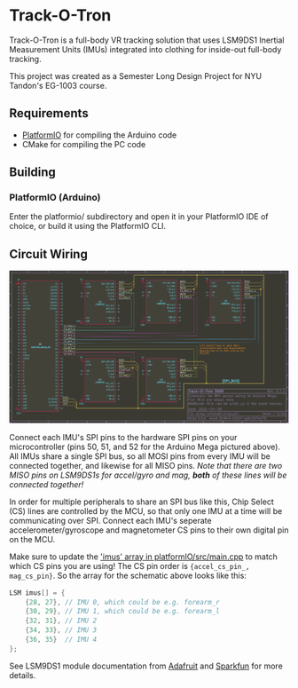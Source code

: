# Track-O-Tron
Track-O-Tron is a full-body VR tracking solution that uses LSM9DS1 Inertial Measurement Units (IMUs) integrated into clothing for inside-out full-body tracking.

This project was created as a Semester Long Design Project for NYU Tandon's EG-1003 course.

## Requirements
- [PlatformIO](https://platformio.org/platformio-ide) for compiling the Arduino code
- CMake for compiling the PC code

## Building
### PlatformIO (Arduino)
Enter the platformio/ subdirectory and open it in your PlatformIO IDE of choice, or build it using the PlatformIO CLI.

## Circuit Wiring
![Wiring Diagram](platformio/wiring-schematic/wiring-schematic.svg)

Connect each IMU's SPI pins to the hardware SPI pins on your microcontroller (pins 50, 51, and 52 for the Arduino Mega pictured above).
All IMUs share a single SPI bus, so all MOSI pins from every IMU will be connected together, and likewise for all MISO pins.
_Note that there are two MISO pins on LSM9DS1s for accel/gyro and mag, **both** of these lines will be connected together!_

In order for multiple peripherals to share an SPI bus like this, Chip Select (CS) lines are controlled by the MCU, so that only one IMU at a time will be communicating over SPI.
Connect each IMU's seperate accelerometer/gyroscope and magnetometer CS pins to their own digital pin on the MCU.

Make sure to update the ['imus' array in platformIO/src/main.cpp](platformio/src/main.cpp#L19) to match which CS pins you are using! 
The CS pin order is `{accel_cs_pin_, mag_cs_pin}`. 
So the array for the schematic above looks like this:

```c++
LSM imus[] = {
    {28, 27}, // IMU 0, which could be e.g. forearm_r
    {30, 29}, // IMU 1, which could be e.g. forearm_l
    {32, 31}, // IMU 2
    {34, 33}, // IMU 3
    {36, 35}  // IMU 4
};
```

See LSM9DS1 module documentation from [Adafruit](https://learn.adafruit.com/adafruit-lsm9ds1-accelerometer-plus-gyro-plus-magnetometer-9-dof-breakout/pinouts#spi-pins-2197900-7) and [Sparkfun](https://learn.sparkfun.com/tutorials/lsm9ds1-breakout-hookup-guide/all#hardware-hookup) for more details.

